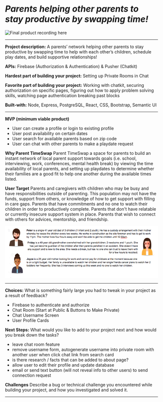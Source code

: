 *Parents helping other parents to stay productive by swapping time!*
========

![Final product recording here](Client/images/Daaimah_final_project_parent_timeswap.gif)

----------------

**Project description:** 
A parents’ network helping other parents to stay productive by swapping time to help with each other’s children, schedule play dates, and build supportive relationships!

**APIs:** Firebase (Authorization & Authentication) & Pusher (Chatkit)

**Hardest part of building your project:** Setting up Private Rooms in Chat

**Favorite part of building your project:** Working with chatkit, securing authorization on specific pages, figuring out how to apply problem solving skills, watching page authentication breaking past blocks

**Built-with:** Node, Express, PostgreSQL, React, CSS, Bootstrap, Semantic UI

----------------

**MVP (minimum viable product)** 
* User can create a profile or login to existing profile
* User post availability on certain dates
* User search for available parents based on zip code
* User can chat with other parents to make a playdate request

**Why Parent TimeSwap**
Parent TimeSwap a space for parents to build an instant network of local parent support towards goals (i.e. school, interviewing, work, conferences, mental health break) by viewing the time availability of local parents, and setting up playdates to determine whether their families are a good fit to help one another during the available times listed. 

**User Target** 
Parents and caregivers with children who may be busy and have responsibilities outside of parenting. This population may not have the funds, support from others, or knowledge of how to get support with filling in care gaps. Parents that have commitments and no one to watch their children in order to productively complete. Parents that don't have relatable or currently insecure support system in place. Parents that wish to connect with others for advices, mentorship, and friendship.

![User Stories Here](Client/images/users.png)

----------------

**Choices:**
What is something fairly large you had to tweak in your project as a result of feedback?
* Firebase to authenticate and authorize
* Chat Room (Start at Public & Buttons to Make Private)
* Chat Username Screen
* User Profile Cards

**Next Steps:**
What would you like to add to your project next and how would you break down the tasks?
* leave chat room feature
* remove username form, autogenerate username into private room with another user when click chat link from search card
* is there research / facts that can be added to about page?
* allow user to edit their profile and update database
* email or send text button (will not reveal info to other users) to send connection request
  
**Challenges**
Describe a bug or technical challenge you encountered while building your project, and how you investigated and solved it.

------------------
